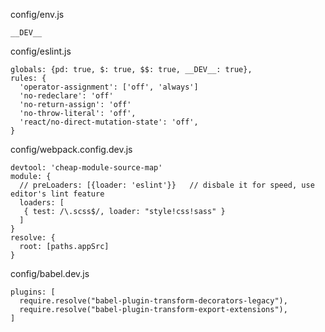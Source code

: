 config/env.js

```
__DEV__
```

config/eslint.js

```
globals: {pd: true, $: true, $$: true, __DEV__: true},
rules: {
  'operator-assignment': ['off', 'always']
  'no-redeclare': 'off'
  'no-return-assign': 'off'
  'no-throw-literal': 'off',
  'react/no-direct-mutation-state': 'off',
}
```

config/webpack.config.dev.js

```
devtool: 'cheap-module-source-map'
module: {
  // preLoaders: [{loader: 'eslint'}}   // disbale it for speed, use editor's lint feature
  loaders: [
   { test: /\.scss$/, loader: "style!css!sass" }
  ]
}
resolve: {
  root: [paths.appSrc]
}
```

config/babel.dev.js

```
plugins: [
  require.resolve("babel-plugin-transform-decorators-legacy"),
  require.resolve("babel-plugin-transform-export-extensions"),
]
```
